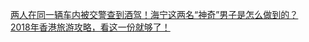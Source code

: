   
[两人在同一辆车内被交警查到酒驾！海宁这两名“神奇”男子是怎么做到的？](http://www.dianyue.me/archives/555/2q1f4skdpefga1ig/)  
[2018年香港旅游攻略，看这一份就够了！](http://www.dianyue.me/archives/152/c394otjik7h7k4xe/)